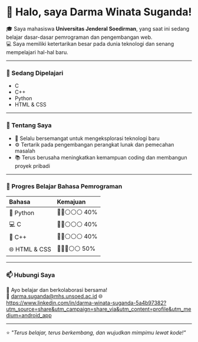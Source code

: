 # 👋 Halo, saya Darma Winata Suganda!

🎓 Saya mahasiswa **Universitas Jenderal Soedirman**, yang saat ini sedang belajar dasar-dasar pemrograman dan pengembangan web.  
💻 Saya memiliki ketertarikan besar pada dunia teknologi dan senang mempelajari hal-hal baru.

---

### 🧠 Sedang Dipelajari
- C  
- C++  
- Python  
- HTML & CSS  

---

### 🌱 Tentang Saya
- 🎯 Selalu bersemangat untuk mengeksplorasi teknologi baru  
- ⚙️ Tertarik pada pengembangan perangkat lunak dan pemecahan masalah  
- 📚 Terus berusaha meningkatkan kemampuan coding dan membangun proyek pribadi  

---

### 🚀 Progres Belajar Bahasa Pemrograman

| Bahasa | Kemajuan |
|:-------|:---------|
| 🐍 Python | 🔵🔵⚪⚪⚪ 40% |
| 💻 C | 🔵🔵⚪⚪⚪ 40% |
| 💾 C++ | 🔵🔵⚪⚪⚪ 40% |
| 🌐 HTML & CSS | 🔵🔵🔵⚪⚪ 50% |


---

### 📫 Hubungi Saya
💬 Ayo belajar dan berkolaborasi bersama!  
📧 darma.suganda@mhs.unsoed.ac.id 
🌐 https://www.linkedin.com/in/darma-winata-suganda-5a4b97382?utm_source=share&utm_campaign=share_via&utm_content=profile&utm_medium=android_app 

---

⭐ *"Terus belajar, terus berkembang, dan wujudkan mimpimu lewat kode!"*

